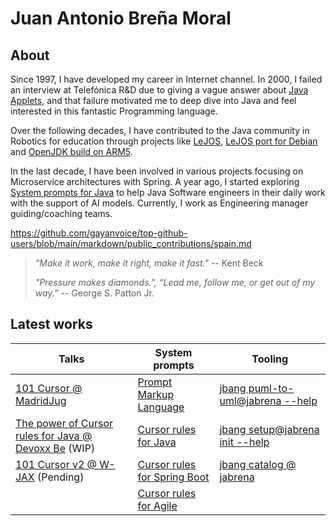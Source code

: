 # Juan Antonio Breña Moral

## About

Since 1997, I have developed my career in Internet channel. In 2000, I failed an interview at Telefónica R&D due to giving a vague answer about [Java Applets](https://en.wikipedia.org/wiki/Java_applet), and that failure motivated me to deep dive into Java and feel interested in this fantastic Programming language. 

Over the following decades, I have contributed to the Java community in Robotics for education through projects like [LeJOS](https://lejos.sourceforge.io/), [LeJOS port for Debian](https://github.com/ev3dev-lang-java/ev3dev-lang-java) and [OpenJDK build on ARM5](https://github.com/ev3dev-lang-java/openjdk-ev3). 

In the last decade, I have been involved in various projects focusing on Microservice architectures with Spring. A year ago, I started exploring [System prompts for Java](https://github.com/jabrena/cursor-rules-java) to help Java Software engineers in their daily work with the support of AI models. Currently, I work as Engineering manager guiding/coaching teams.

https://github.com/gayanvoice/top-github-users/blob/main/markdown/public_contributions/spain.md

> *"Make it work, make it right, make it fast."* -- Kent Beck
> 
> *"Pressure makes diamonds.",  “Lead me, follow me, or get out of my way.”* -- George S. Patton Jr.

## Latest works

| Talks | System prompts | Tooling |
|-------|---------------|---------|
| [101 Cursor @ MadridJug](https://github.com/jabrena/101-cursor) | [Prompt Markup Language](https://github.com/jabrena/pml) | [jbang puml-to-uml@jabrena --help](https://github.com/jabrena/plantuml-to-png-cli) |
| [The power of Cursor rules for Java @ Devoxx Be](#) (WIP) | [Cursor rules for Java](https://github.com/jabrena/cursor-rules-java) | [jbang setup@jabrena init --help](https://github.com/jabrena/setup-cli) |
| [101 Cursor v2 @ W-JAX](https://jax.de/munich/) (Pending) | [Cursor rules for Spring Boot](https://github.com/jabrena/cursor-rules-spring-boot) | [jbang catalog @ jabrena](https://github.com/jabrena/jbang-catalog) |
| | [Cursor rules for Agile](https://github.com/jabrena/cursor-rules-agile) | |

<!--
**jabrena/jabrena** is a ✨ _special_ ✨ repository because its `README.md` (this file) appears on your GitHub profile.

Here are some ideas to get you started:

- 🔭 I’m currently working on ...
- 🌱 I’m currently learning ...
- 👯 I’m looking to collaborate on ...
- 🤔 I’m looking for help with ...
- 💬 Ask me about ...
- 📫 How to reach me: ...
- 😄 Pronouns: ...
- ⚡ Fun fact: ...
-->
